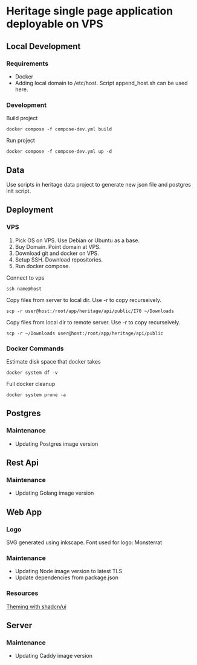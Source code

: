# Heritage single page application deployable on VPS

## Local Development

### Requirements

- Docker
- Adding local domain to /etc/host. Script append_host.sh can be used here.

### Development

Build project

```
docker compose -f compose-dev.yml build
```

Run project

```
docker compose -f compose-dev.yml up -d
```

## Data

Use scripts in heritage data project to generate new json file and postgres init script.

## Deployment

### VPS

1. Pick OS on VPS. Use Debian or Ubuntu as a base.
2. Buy Domain. Point domain at VPS.
3. Download git and docker on VPS.
4. Setup SSH. Download repositories.
5. Run docker compose.

Connect to vps

```
ssh name@host
```

Copy files from server to local dir. Use -r to copy recurseively.

```
scp -r user@host:/root/app/heritage/api/public/I70 ~/Downloads
```

Copy files from local dir to remote server. Use -r to copy recurseively.

```
scp -r ~/Downloads user@host:/root/app/heritage/api/public
```

### Docker Commands

Estimate disk space that docker takes

```
docker system df -v
```

Full docker cleanup

```
docker system prune -a
```

## Postgres

### Maintenance

- Updating Postgres image version

## Rest Api

### Maintenance

- Updating Golang image version

## Web App

### Logo

SVG generated using inkscape.
Font used for logo: Monsterrat

### Maintenance

- Updating Node image version to latest TLS
- Update dependencies from package.json

### Resources

[Theming with shadcn/ui](https://ui.shadcn.com/docs/theming)

## Server

### Maintenance

- Updating Caddy image version
